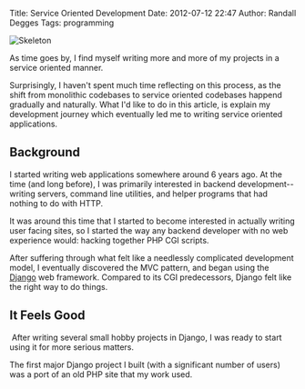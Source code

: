 Title: Service Oriented Development
Date: 2012-07-12 22:47
Author: Randall Degges
Tags: programming


![Skeleton][]

As time goes by, I find myself writing more and more of my projects in a service
oriented manner.

Surprisingly, I haven't spent much time reflecting on this process, as the shift
from monolithic codebases to service oriented codebases happend gradually and
naturally. What I'd like to do in this article, is explain my development
journey which eventually led me to writing service oriented applications.


## Background

I started writing web applications somewhere around 6 years ago. At the time
(and long before), I was primarily interested in backend development--writing
servers, command line utilities, and helper programs that had nothing to do with
HTTP.

It was around this time that I started to become interested in actually writing
user facing sites, so I started the way any backend developer with no web
experience would: hacking together PHP CGI scripts.

After suffering through what felt like a needlessly complicated development
model, I eventually discovered the MVC pattern, and began using the [Django][]
web framework. Compared to its CGI predecessors, Django felt like the right way
to do things.


## It Feels Good

 After writing several small hobby projects in Django, I was ready to start
using it for more serious matters.

The first major Django project I built (with a significant number of users) was
a port of an old PHP site that my work used.


  [Skeleton]: http://getfile5.posterous.com/getfile/files.posterous.com/temp-2012-07-12/oxknkiuBCezoBBzkwrzGzpmhEJyEIBJGFCfijwqJvcjCcEyGJCrljpxDkqjy/skeleton.jpg.scaled696.jpg
  [Django]: https://www.djangoproject.com/ "Django"
